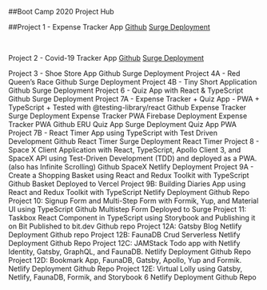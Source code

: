 ##Boot Camp 2020 Project Hub

##Project 1 - Expense Tracker App
[Github](https://github.com/Hasham-dev/expense_tracker_app:)
[Surge Deployment](https://github.com/Hasham-dev/expense_tracker_app)

<br />

Project 2 - Covid-19 Tracker App
[Github](https://github.com/Hasham-dev/expense_tracker_app:)
[Surge Deployment](https://github.com/Hasham-dev/covid19_API)

Project 3 - Shoe Store App
Github
Surge Deployment
Project 4A - Red Queen’s Race
Github
Surge Deployment
Project 4B - Tiny Short Application
Github
Surge Deployment
Project 6 - Quiz App with React & TypeScript
Github
Surge Deployment
Project 7A - Expense Tracker + Quiz App - PWA + TypeScript + Tested with @testing-library/react
Github Expense Tracker
Surge Deployment Expense Tracker PWA
Firebase Deployment Expense Tracker PWA
Github ERU Quiz App
Surge Deployment Quiz App PWA
Project 7B - React Timer App using TypeScript with Test Driven Development
Github React Timer
Surge Deployment React Timer
Project 8 - Space X Client Application with React, TypeScript, Apollo Client 3, and SpaceX API using Test-Driven Development (TDD) and deployed as a PWA. (also has Infinite Scrolling)
Github SpaceX
Netlify Deployment
Project 9A - Create a Shopping Basket using React and Redux Toolkit with TypeScript
Github Basket
Deployed to Vercel
Project 9B: Building Diaries App using React and Redux Toolkit with TypeScript
Netlify Deployment
Github Repo
Project 10: Signup Form and Multi-Step Form with Formik, Yup, and Material UI using TypeScript
Github Multistep Form
Deployed to Surge
Project 11: Taskbox React Component in TypeScript using Storybook and Publishing it on Bit
Published to bit.dev
Github repo
Project 12A: Gatsby Blog
Netlify Deployment
Github repo
Project 12B: FaunaDB Crud Serverless
Netlify Deployment
Github Repo
Project 12C: JAMStack Todo app with Netlify Identity, Gatsby, GraphQL, and FaunaDB.
Netlify Deployment
Github Repo
Project 12D: Bookmark App, FaunaDB, Gatsby, Apollo, Yup and Formik.
Netlify Deployment
Github Repo
Project 12E: Virtual Lolly using Gatsby, Netlify, FaunaDB, Formik, and Storybook 6
Netlify Deployment
Github Repo
